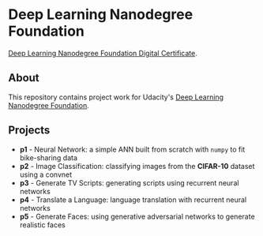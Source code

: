 # Deep Learning Nanodegree Foundation

[Deep Learning Nanodegree
Foundation Digital Certificate](https://confirm.udacity.com/VYVYYHQ6).

## About

This repository contains project work for Udacity's [Deep Learning Nanodegree
Foundation](https://udacity.com/course/nd101).

## Projects

- **p1** - Neural Network: a simple ANN built from scratch with `numpy` to
  fit bike-sharing data
- **p2** - Image Classification: classifying images from the **CIFAR-10**
  dataset using a convnet
- **p3** - Generate TV Scripts: generating scripts using recurrent neural
  networks
- **p4** - Translate a Language: language translation with recurrent neural
  networks
- **p5** - Generate Faces: using generative adversarial networks to generate
  realistic faces
